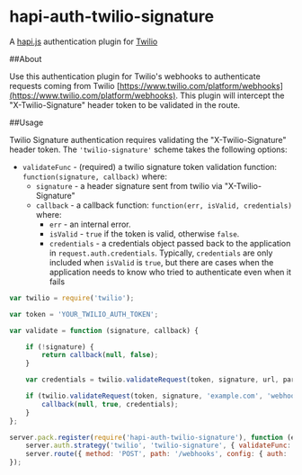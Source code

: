 hapi-auth-twilio-signature
==========================

A [hapi.js](http://hapijs.com/) authentication plugin for [Twilio](https://www.twilio.com)

##About

Use this authentication plugin for Twilio's webhooks to authenticate requests coming from Twilio
[https://www.twilio.com/platform/webhooks](https://www.twilio.com/platform/webhooks).  This plugin will intercept
the "X-Twilio-Signature" header token to be validated in the route.

##Usage

Twilio Signature authentication requires validating the "X-Twilio-Signature" header token. The `'twilio-signature'` scheme takes the following options:

- `validateFunc` - (required) a twilio signature token validation function: `function(signature, callback)` where:
    - `signature` - a header signature sent from twilio via "X-Twilio-Signature"
    - `callback` - a callback function: `function(err, isValid, credentials)` where:
        - `err` - an internal error.
        - `isValid` - `true` if the token is valid, otherwise `false`.
        - `credentials` - a credentials object passed back to the application in `request.auth.credentials`. Typically, `credentials` are only
          included when `isValid` is `true`, but there are cases when the application needs to know who tried to authenticate even when it fails

```js
var twilio = require('twilio');

var token = 'YOUR_TWILIO_AUTH_TOKEN';

var validate = function (signature, callback) {

    if (!signature) {
        return callback(null, false);
    }

    var credentials = twilio.validateRequest(token, signature, url, params);

    if (twilio.validateRequest(token, signature, 'example.com', 'webhooks')) {
    	callback(null, true, credentials);
    }
};

server.pack.register(require('hapi-auth-twilio-signature'), function (err) {
    server.auth.strategy('twilio', 'twilio-signature', { validateFunc: validate });
    server.route({ method: 'POST', path: '/webhooks', config: { auth: 'twilio' } });
});
```

